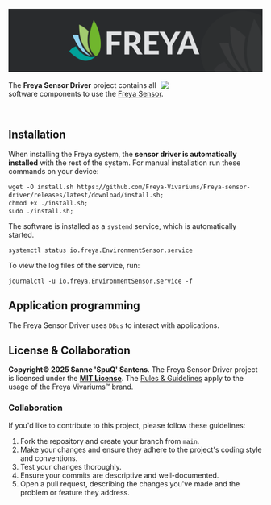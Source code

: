 ![Freya Banner](https://raw.githubusercontent.com/Freya-Vivariums/.github/refs/heads/main/brand/Freya_banner.png)

<a href="https://github.com/Freya-Vivariums/Freya-sensor" target="_blank" >
<img src="https://github.com/Freya-Vivariums/.github/blob/main/documentation/Freya_Sensor_800x800.jpg?raw=true" align="right" width="40%"/>
</a>

The **Freya Sensor Driver** project contains all software components to use the [Freya Sensor](https://github.com/Freya-Vivariums/Freya-sensor).

<br clear="right"/>

## Installation
When installing the Freya system, the **sensor driver is automatically installed** with the rest of the system. For manual installation run these commands on your device:

```
wget -O install.sh https://github.com/Freya-Vivariums/Freya-sensor-driver/releases/latest/download/install.sh;
chmod +x ./install.sh;
sudo ./install.sh;
```

The software is installed as a `systemd` service, which is automatically started.
```
systemctl status io.freya.EnvironmentSensor.service
```

To view the log files of the service, run:
```
journalctl -u io.freya.EnvironmentSensor.service -f
```

## Application programming
The Freya Sensor Driver uses `DBus` to interact with applications.

## License & Collaboration
**Copyright© 2025 Sanne 'SpuQ' Santens**. The Freya Sensor Driver project is licensed under the **[MIT License](LICENSE.txt)**. The [Rules & Guidelines](https://github.com/Freya-Vivariums/.github/blob/main/brand/Freya_Trademark_Rules_and_Guidelines.md) apply to the usage of the Freya Vivariums™ brand.

### Collaboration

If you'd like to contribute to this project, please follow these guidelines:
1. Fork the repository and create your branch from `main`.
2. Make your changes and ensure they adhere to the project's coding style and conventions.
3. Test your changes thoroughly.
4. Ensure your commits are descriptive and well-documented.
5. Open a pull request, describing the changes you've made and the problem or feature they address.